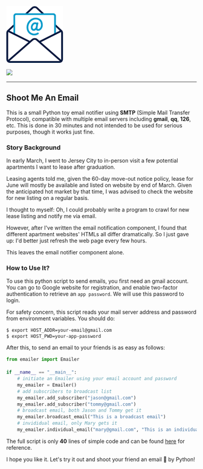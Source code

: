 <img src="img/email.png" alt="Logo" height="150">

<a href="https://github.com/YukunJ/Shoot-Me-An-Email"><img src="https://img.shields.io/badge/Language-Python-green.svg"/></a>

-----------------

## Shoot Me An Email

This is a small Python toy email notifier using **SMTP** (Simple Mail Transfer Protocol), compatible with multiple email servers including **gmail**, **qq**, **126**, etc. This is done in 30 minutes and not intended to be used for serious purposes, though it works just fine.

### Story Background

In early March, I went to Jersey City to in-person visit a few potential apartments I want to lease after graduation.

Leasing agents told me, given the 60-day move-out notice policy, lease for June will mostly be available and listed on website by end of March. Given the anticipated hot market by that time, I was advised to check the website for new listing on a regular basis.

I thought to myself: Oh, I could probably write a program to crawl for new lease listing and notify me via email.

However, after I've written the email notification component, I found that different apartment websites' HTMLs all differ dramatically. So I just gave up: I'd better just refresh the web page every few hours.

This leaves the email notifier component alone.

### How to Use It?

To use this python script to send emails, you first need an gmail account. You can go to Google website for registration, and enable two-factor authentication to retrieve an `app password`. We will use this password to login.

For safety concern, this script reads your mail server address and password from environment variables. You should do:

```console
$ export HOST_ADDR=your-email@gmail.com
$ export HOST_PWD=your-app-password
```

After this, to send an email to your friends is as easy as follows:

```python
from emailer import Emailer

if __name__ == "__main__":
    # initiate an Emailer using your email account and password
    my_emailer = Emailer()
    # add subscribers to broadcast list
    my_emailer.add_subscriber("jason@gmail.com")
    my_emailer.add_subscriber("tommy@gmail.com")
    # broadcast email, both Jason and Tommy get it
    my_emailer.broadcast_email("This is a broadcast email")
    # invididual email, only Mary gets it
    my_emailer.individual_email("mary@gmail.com", "This is an individual email")
```

The full script is only **40** lines of simple code and can be found [here](src/emailer.py) for reference.

I hope you like it. Let's try it out and shoot your friend an email 📧 by Python!




